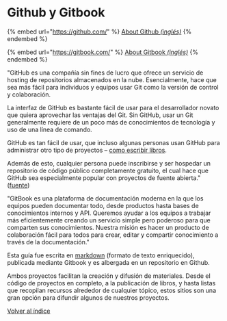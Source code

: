 # Github y Gitbook

{% embed url="https://github.com/" %}
[About Github _(inglés)_](https://github.com/about)
{% endembed %}

{% embed url="https://gitbook.com/" %}
[About Gitbook _(inglés)_](https://www.gitbook.com/about)
{% endembed %}

"GitHub es una compañía sin fines de lucro que ofrece un servicio de hosting de repositorios almacenados en la nube. Esencialmente, hace que sea más fácil para individuos y equipos usar Git como la versión de control y colaboración.

La interfaz de GitHub es bastante fácil de usar para el desarrollador novato que quiera aprovechar las ventajas del Git. Sin GitHub, usar un Git generalmente requiere de un poco más de conocimientos de tecnología y uso de una línea de comando.

GitHub es tan fácil de usar, que incluso algunas personas usan GitHub para administrar otro tipo de proyectos – [como escribir libros](http://braythwayt.com/2015/01/29/how-i-write-books-with-github-and-leanpub.html).

Además de esto, cualquier persona puede inscribirse y ser hospedar un repositorio de código público completamente gratuito, el cual hace que GitHub sea especialmente popular con proyectos de fuente abierta." ([fuente](https://kinsta.com/es/base-de-conocimiento/que-es-github/))

"GitBook es una plataforma de documentación moderna en la que los equipos pueden documentar todo, desde productos hasta bases de conocimientos internos y API. Queremos ayudar a los equipos a trabajar más eficientemente creando un servicio simple pero poderoso para que comparten sus conocimientos. Nuestra misión es hacer un producto de colaboración fácil para todos para crear, editar y compartir conocimiento a través de la documentación."

Esta guía fue escrita en [markdown](https://daringfireball.net/projects/markdown/) (formato de texto enriquecido), publicada mediante Gitbook y es albergada en un repositorio en Github.

Ambos proyectos facilitan la creación y difusión de materiales. Desde el código de proyectos en completo, a la publicación de libros, y hasta listas que recopilan recursos alrededor de cualquier tópico, estos sitios son una gran opción para difundir algunos de nuestros proyectos.





[Volver al índice](../introduccion/contenidos.md)
